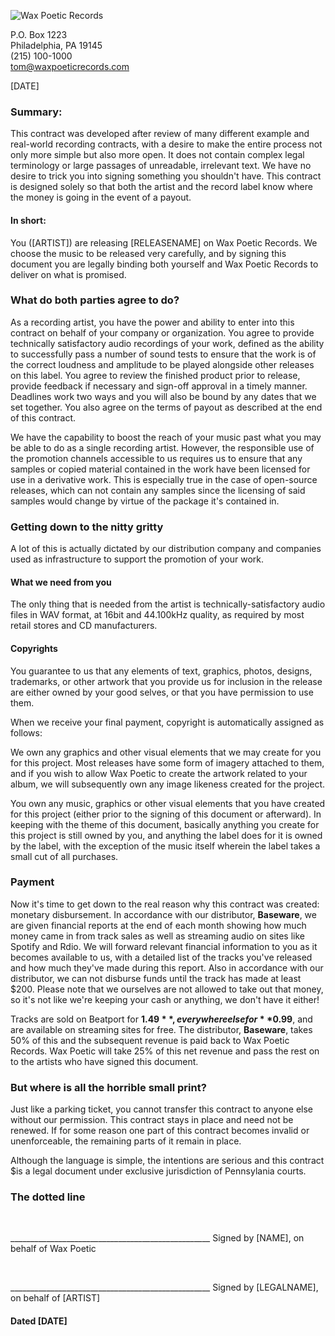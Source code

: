 ![Wax Poetic Records](http://assets.waxpoeticrecords.com/frontend/text-09d8e5944521c56f8e3eb648eedee7eb.jpeg)

P.O. Box 1223<br>
Philadelphia, PA 19145<br>
(215) 100-1000<br>
tom@waxpoeticrecords.com<br>

[DATE]

### Summary:

This contract was developed after review of many different example and
real-world recording contracts, with a desire to make the entire process
not only more simple but also more open. It does not contain complex
legal terminology or large passages of unreadable, irrelevant text. We
have no desire to trick you into signing something you shouldn't have.
This contract is designed solely so that both the artist and the record
label know where the money is going in the event of a payout.

#### In short:

You ([ARTIST]) are releasing [RELEASENAME] on Wax Poetic Records. We
choose the music to be released very carefully, and by signing this
document you are legally binding both yourself and Wax Poetic Records to
deliver on what is promised.

### What do both parties agree to do?

As a recording artist, you have the power and ability to enter into this
contract on behalf of your company or organization. You agree to provide
technically satisfactory audio recordings of your work, defined as the
ability to successfully pass a number of sound tests to ensure that the
work is of the correct loudness and amplitude to be played alongside
other releases on this label. You agree to review the finished product
prior to release, provide feedback if necessary and sign-off approval
in a timely manner. Deadlines work two ways and you will also be bound
by any dates that we set together. You also agree on the terms of payout
as described at the end of this contract.

We have the capability to boost the reach of your music past what you
may be able to do as a single recording artist. However, the responsible
use of the promotion channels accessible to us requires us to ensure
that any samples or copied material contained in the work have been licensed
for use in a derivative work. This is especially true in the case of
open-source releases, which can not contain any samples since the
licensing of said samples would change by virtue of the package it's
contained in.

### Getting down to the nitty gritty

A lot of this is actually dictated by our distribution company and
companies used as infrastructure to support the promotion of your work.

#### What we need from you

The only thing that is needed from the artist is
technically-satisfactory audio files in WAV format, at 16bit and
44.100kHz quality, as required by most retail stores and CD
manufacturers.

#### Copyrights

You guarantee to us that any elements of text, graphics, photos, designs,
trademarks, or other artwork that you provide us for inclusion in the release
are either owned by your good selves, or that you have permission to use them.

When we receive your final payment, copyright is automatically assigned as follows:

We own any graphics and other visual elements that we may create for you for this
project. Most releases have some form of imagery attached to them, and
if you wish to allow Wax Poetic to create the artwork related to your
album, we will subsequently own any image likeness created for the
project.

You own any music, graphics or other visual elements that you have
created for this project (either prior to the signing of this document
or afterward). In keeping with the theme of this document, basically
anything you create for this project is still owned by you, and anything
the label does for it is owned by the label, with the exception of the
music itself wherein the label takes a small cut of all purchases.

### Payment

Now it's time to get down to the real reason why this contract was
created: monetary disbursement. In accordance with our distributor,
**Baseware**, we are given financial reports at the end of each month
showing how much money came in from track sales as well as streaming
audio on sites like Spotify and Rdio. We will forward relevant financial
information to you as it becomes available to us, with a detailed list
of the tracks you've released and how much they've made during this
report. Also in accordance with our distributor, we can not disburse
funds until the track has made at least $200. Please note that we
ourselves are not allowed to take out that money, so it's not like we're
keeping your cash or anything, we don't have it either!

Tracks are sold on Beatport for **$1.49**, everywhere else for
**$0.99**, and are available on streaming sites for free. The
distributor, **Baseware**, takes 50% of this and the subsequent revenue
is paid back to Wax Poetic Records. Wax Poetic will take 25% of this net
revenue and pass the rest on to the artists who have signed this
document.

### But where is all the horrible small print?

Just like a parking ticket, you cannot transfer this contract to anyone
else without our permission. This contract stays in place and need not be
renewed. If for some reason one part of this contract becomes invalid or
unenforceable, the remaining parts of it remain in place.

Although the language is simple, the intentions are serious and this contract
$is a legal document under exclusive jurisdiction of Pennsylania courts.

### The dotted line
<p>&nbsp;</p>
<p>
__________________________________________________
Signed by [NAME], on behalf of Wax Poetic
</p>
<p>&nbsp;</p>
<p>
__________________________________________________
Signed by [LEGALNAME], on behalf of [ARTIST]
</p>

#### Dated [DATE]
